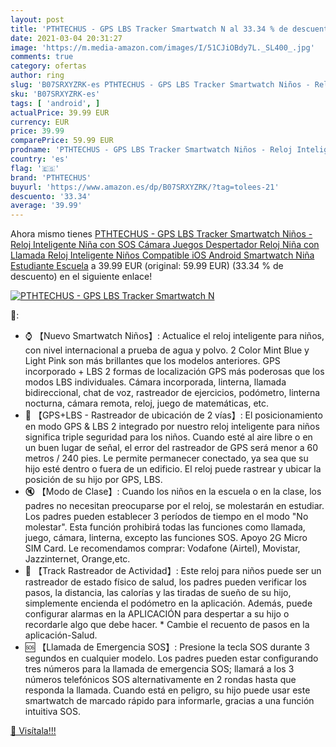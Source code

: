 ```yaml
---
layout: post
title: 'PTHTECHUS - GPS LBS Tracker Smartwatch N al 33.34 % de descuento'
date: 2021-03-04 20:31:27
image: 'https://m.media-amazon.com/images/I/51CJiOBdy7L._SL400_.jpg'
comments: true
category: ofertas
author: ring
slug: 'B07SRXYZRK-es PTHTECHUS - GPS LBS Tracker Smartwatch Niños - Reloj...'
sku: 'B07SRXYZRK-es'
tags: [ 'android', ]
actualPrice: 39.99 EUR
currency: EUR
price: 39.99
comparePrice: 59.99 EUR
prodname: 'PTHTECHUS - GPS LBS Tracker Smartwatch Niños - Reloj Inteligente Niña con SOS Cámara Juegos Despertador  Reloj Niña con Llamada  Reloj Inteligente Niños Compatible iOS Android  Smartwatch Niña Estudiante Escuela'
country: 'es'
flag: '🇪🇸'
brand: 'PTHTECHUS'
buyurl: 'https://www.amazon.es/dp/B07SRXYZRK/?tag=tolees-21'
descuento: '33.34'
average: '39.99'
---
```


Ahora mismo tienes [PTHTECHUS - GPS LBS Tracker Smartwatch Niños - Reloj Inteligente Niña con SOS Cámara Juegos Despertador  Reloj Niña con Llamada  Reloj Inteligente Niños Compatible iOS Android  Smartwatch Niña Estudiante Escuela](https://www.amazon.es/dp/B07SRXYZRK/?tag=tolees-21) a 39.99 EUR (original: 59.99 EUR) (33.34 %  de descuento) en el siguiente enlace!

[![PTHTECHUS - GPS LBS Tracker Smartwatch N](https://m.media-amazon.com/images/I/51CJiOBdy7L._SL400_.jpg)](https://www.amazon.es/dp/B07SRXYZRK/?tag=tolees-21)

🔎:

- ⌚ 【Nuevo Smartwatch Niños】: Actualice el reloj inteligente para niños, con nivel internacional a prueba de agua y polvo. 2 Color Mint Blue y Light Pink son más brillantes que los modelos anteriores. GPS incorporado + LBS 2 formas de localización GPS más poderosas que los modos LBS individuales. Cámara incorporada, linterna, llamada bidireccional, chat de voz, rastreador de ejercicios, podómetro, linterna nocturna, cámara remota, reloj, juego de matemáticas, etc.
- 🚩 【GPS+LBS - Rastreador de ubicación de 2 vías】: El posicionamiento en modo GPS & LBS 2 integrado por nuestro reloj inteligente para niños significa triple seguridad para los niños. Cuando esté al aire libre o en un buen lugar de señal, el error del rastreador de GPS será menor a 60 metros / 240 pies. Le permite permanecer conectado, ya sea que su hijo esté dentro o fuera de un edificio. El reloj puede rastrear y ubicar la posición de su hijo por GPS, LBS.
- 🔇 【Modo de Clase】: Cuando los niños en la escuela o en la clase, los padres no necesitan preocuparse por el reloj, se molestarán en estudiar. Los padres pueden establecer 3 períodos de tiempo en el modo "No molestar". Esta función prohibirá todas las funciones como llamada, juego, cámara, linterna, excepto las funciones SOS. Apoyo 2G Micro SIM Card. Le recomendamos comprar: Vodafone (Airtel), Movistar, Jazzinternet, Orange,etc.
- 🏃 【Track Rastreador de Actividad】: Este reloj para niños puede ser un rastreador de estado físico de salud, los padres pueden verificar los pasos, la distancia, las calorías y las tiradas de sueño de su hijo, simplemente encienda el podómetro en la aplicación. Además, puede configurar alarmas en la APLICACIÓN para despertar a su hijo o recordarle algo que debe hacer. * Cambie el recuento de pasos en la aplicación-Salud.
- 🆘 【Llamada de Emergencia SOS】: Presione la tecla SOS durante 3 segundos en cualquier modelo. Los padres pueden estar configurando tres números para la llamada de emergencia SOS; llamará a los 3 números telefónicos SOS alternativamente en 2 rondas hasta que responda la llamada. Cuando está en peligro, su hijo puede usar este smartwatch de marcado rápido para informarle, gracias a una función intuitiva SOS.

[🛒 Visítala!!!](https://www.amazon.es/dp/B07SRXYZRK/?tag=tolees-21)
